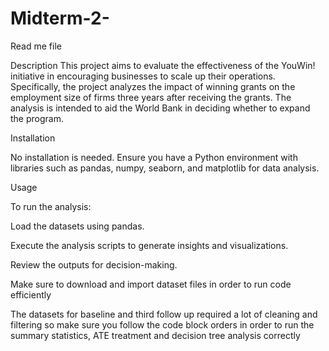 # Midterm-2-
Read me file 


Description
This project aims to evaluate the effectiveness of the YouWin! initiative in encouraging businesses to scale up their operations. Specifically, the project analyzes the impact of winning grants on the employment size of firms three years after receiving the grants. The analysis is intended to aid the World Bank in deciding whether to expand the program.


Installation

No installation is needed. Ensure you have a Python environment with libraries such as pandas, numpy, seaborn, and matplotlib for data analysis.

Usage

To run the analysis:

Load the datasets using pandas.

Execute the analysis scripts to generate insights and visualizations.

Review the outputs for decision-making.

Make sure to download and import dataset files in order to run code efficiently 

The datasets for baseline and third follow up required a lot of cleaning and filtering so make sure you follow the code block orders in order to run the summary statistics, ATE treatment and decision tree analysis correctly 
